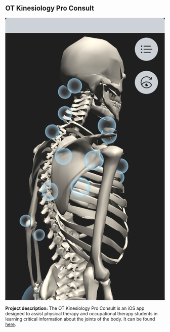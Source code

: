 ## OT Kinesiology Pro Consult

<img src="zoomed.png?raw=true"/>

**Project description:** The OT Kinesiology Pro Consult is an iOS app designed to assist physical therapy and occupational therapy students in learning critical information about the joints of the body.  It can be found [here](https://apps.apple.com/us/app/ot-kinesiology-pro-consult/id969516466#?platform=iphone).
